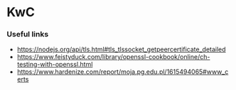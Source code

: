 # KwC

### Useful links
* https://nodejs.org/api/tls.html#tls_tlssocket_getpeercertificate_detailed
* https://www.feistyduck.com/library/openssl-cookbook/online/ch-testing-with-openssl.html
* https://www.hardenize.com/report/moja.pg.edu.pl/1615494065#www_certs
